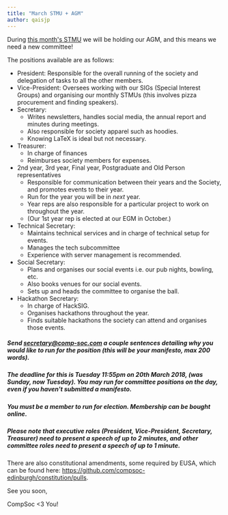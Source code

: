 ```yaml
---
title: "March STMU + AGM"
author: qaisjp
---
```


During [this month's STMU](https://www.facebook.com/events/408493869580985/?ref=46) we will be holding our AGM, and this means we need a new committee!

The positions available are as follows:

- President: Responsible for the overall running of the society and delegation of tasks to all the other members.
- Vice-President: Oversees working with our SIGs (Special Interest Groups) and organising our monthly STMUs (this involves pizza procurement and finding speakers).
- Secretary:
  - Writes newsletters, handles social media, the annual report and minutes during meetings.
  - Also responsible for society apparel such as hoodies.
  - Knowing LaTeX is ideal but not necessary.
- Treasurer:
  - In charge of finances
  - Reimburses society members for expenses.
- 2nd year, 3rd year, Final year, Postgraduate and Old Person representatives
  - Responsible for communication between their years and the Society, and promotes events to their year.
  - Run for the year you will be in *next* year.
  - Year reps are also responsible for a particular project to work on throughout the year.
  - (Our 1st year rep is elected at our EGM in October.)
- Technical Secretary:
  - Maintains technical services and in charge of technical setup for events.
  - Manages the tech subcommittee
  - Experience with server management is recommended.
- Social Secretary:
  - Plans and organises our social events i.e. our pub nights, bowling, etc.
  - Also books venues for our social events.
  - Sets up and heads the committee to organise the ball.
- Hackathon Secretary:
  - In charge of HackSIG.
  - Organises hackathons throughout the year.
  - Finds suitable hackathons the society can attend and organises those events.

##### Send secretary@comp-soc.com a couple sentences detailing why you would like to run for the position (this will be your manifesto, max 200 words).

##### The deadline for this is Tuesday 11:55pm on 20th March 2018, (was Sunday, now Tuesday). You may run for committee positions on the day, even if you haven't submitted a manifesto.

##### You must be a member to run for election. Membership can be bought online.

##### Please note that executive roles (President, Vice-President, Secretary, Treasurer) need to present a speech of up to 2 minutes, and other committee roles need to present a speech of up to 1 minute.

There are also constitutional amendments, some required by EUSA, which can be found here: https://github.com/compsoc-edinburgh/constitution/pulls.

See you soon,

CompSoc <3 You!

